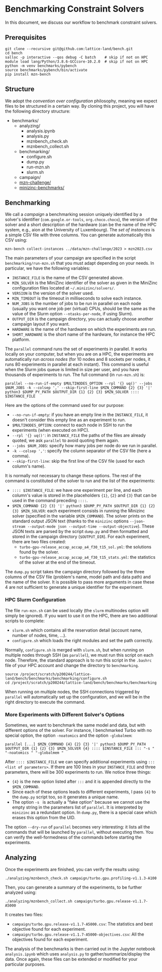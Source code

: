# Benchmarking Constraint Solvers

In this document, we discuss our workflow to benchmark constraint solvers.

## Prerequisites

```
git clone --recursive git@github.com:lattice-land/bench.git
cd bench
salloc -p interactive --qos debug -C batch    # skip if not on HPC
module load lang/Python/3.8.6-GCCcore-10.2.0  # skip if not on HPC
python -m venv benchmarks/pybench
source benchmarks/pybench/bin/activate
pip install mzn-bench
```

## Structure

We adopt the _convention over configuration_ philosophy, meaning we expect files to be structured in a certain way.
By cloning this project, you will have the following directory structure:

* benchmarks/
  - analyzing/
    - analysis.ipynb
    - analysis.py
    - mznbench_check.sh
    - mznbench_collect.sh
  - benchmarking/
    - configure.sh
    - dump.py
    - run-mzn.sh
    - slurm.sh
  - campaign/
  - [mzn-challenge/](https://github.com/MiniZinc/mzn-challenge/)
  - [minizinc-benchmarks/](https://github.com/MiniZinc/minizinc-benchmarks/)

## Benchmarking

We call a _campaign_ a benchmarking session uniquely identified by a solver's identifier (`com.google.or-tools`, `org.choco.choco`), the version of the solver and a short description of the hardware (can be the name of the HPC system, e.g., aion at the University of Luxembourg).
The _set of instances_ is a simple CSV file with three columns.
You can generate automatically this CSV using:

```
mzn-bench collect-instances ../data/mzn-challenge/2023 > mzn2023.csv
```

The main parameters of your campaign are specified in the script `benchmarking/run-mzn.sh` that you must adapt depending on your needs.
In particular, we have the following variables:

* `INSTANCE_FILE` is the name of the CSV generated above.
* `MZN_SOLVER` is the MiniZinc identifier of the solver as given in the MiniZinc configuration files located at `~/.minizinc/solvers/`.
* `VERSION` is the version of the solver used.
* `MZN_TIMEOUT` is the timeout in milliseconds to solve each instance.
* `NUM_JOBS` is the number of jobs to be run in parallel on each node (usually you want one job per (virtual) CPUs, should be the same as the value of the Slurm option `--ntasks-per-node`, if using Slurm).
* `OUTPUT_DIR` is the campaign directory, you can actually choose another campaign layout if you want.
* `HARDWARE` is the name of the hardware on which the experiments are run.
* `SHORT_HARDWARE` is the short name of the hardware, for instance the HPC platform.

The `parallel` command runs the set of experiments in parallel.
It works locally on your computer, but when you are on a HPC, the experiments are automatically run _across nodes_ (for 10 nodes and 8 sockets per nodes, it runs 80 experiments in parallel at each instant).
This command is useful when the Slurm jobs queue is limited in size per user, and you have thousands of experiments to run.
The full command (in `run-mzn.sh`) is:
```
parallel --no-run-if-empty $MULTINODES_OPTION --rpl '{} uq()' --jobs $NUM_JOBS -k --colsep ',' --skip-first-line $MZN_COMMAND {2} {3} '|' python3 $DUMP_PY_PATH $OUTPUT_DIR {1} {2} {3} $MZN_SOLVER :::: $INSTANCE_FILE
```
Here are the options of the command used for our purpose:

* `--no-run-if-empty`: if you have an empty line in the `INSTANCE_FILE`, it doesn't consider this empty line as an experiment to run.
* `$MULTINODES_OPTION`: connect to each node in SSH to run the experiments (when executed on HPC).
* `--rpl '{} uq()'`: in `INSTANCE_FILE` the paths of the files are already quoted, we ask `parallel` to avoid quoting them again.
* `--jobs $NUM_JOBS`: specify how many jobs per node do we run in parallel.
* `-k --colsep ','`: specify the column separator of the CSV file (here a comma).
* `--skip-first-line`: skip the first line of the CSV file (used for each column's name).

It is normally not necessary to change these options.
The rest of the command is constituted of the solver to run and the list of the experiments:

* `:::: $INSTANCE_FILE`: we have one experiment per line, and each column's value is stored in the placeholders `{1}`, `{2}` and `{3}` that can be used in the command preceding `::::`.
* `$MZN_COMMAND {2} {3} '|' python3 $DUMP_PY_PATH $OUTPUT_DIR {1} {2} {3} $MZN_SOLVER`: each experiment consists in running the Minizinc solver (specified in the variable `$MZN_COMMAND`). The solver prints on the standard output JSON text (thanks to the `minizinc` options `--json-stream --output-mode json --output-time --output-objective`). These JSON texts are parsed by the script `dump.py` and then formatted and stored in the campaign directory (`$OUTPUT_DIR`). For each experiment, there are two files created:
  - `turbo-gpu-release_accap_accap_a4_f30_t15_sol.yml`: the solutions found by the solver.
  - `turbo-gpu-release_accap_accap_a4_f30_t15_stats.yml`: the statistics of the solver at the end of the timeout.

The `dump.py` script takes the campaign directory followed by the three columns of the CSV file (problem's name, model path and data path) and the name of the solver.
It is possible to pass more arguments in case these 4 are not sufficient to generate a unique identifier for the experiment.

### HPC Slurm Configuration

The file `run-mzn.sh` can be used locally (the `slurm` multinodes option will simply be ignored).
If you want to use it on the HPC, there are two additional scripts to complete:

* `slurm.sh` which contains all the reservation detail (account name, number of nodes, time, ...).
* `configure.sh` which loads the right modules and set the path correctly.

Normally, `configure.sh` is merged with `slurm.sh`, but when running on multiple nodes through SSH (as `parallel`), we must run this script on each node.
Therefore, the standard approach is to run this script in the `.bashrc` file of your HPC account and change the directory to `benchmarking`.

```
source /project/scratch/p200244/lattice-land/bench/benchmarks/benchmarking/configure.sh
cd /project/scratch/p200244/lattice-land/bench/benchmarks/benchmarking
```

When running on multiple nodes, the SSH connections triggered by `parallel` will automatically set up the configuration, and we will be in the right directory to execute the command.

### More Experiments with Different Solver's Options

Sometimes, we want to benchmark the same model and data, but with different options of the solver.
For instance, I benchmarked Turbo with no special option, the option `-noatomics` and the option `-globalmem`:

```
parallel [...] $MZN_COMMAND {4} {2} {3} '|' python3 $DUMP_PY_PATH $OUTPUT_DIR {1} {2} {3} $MZN_SOLVER {4} :::: $INSTANCE_FILE ::: "-s " "-noatomics " "-globalmem "
```

After `:::: $INSTANCE_FILE` we can specify additional experiments using `::: <list of parameters>`.
If there are 100 lines in your `INSTANCE_FILE` and three parameters, there will be 300 experiments to run.
We notice three things:
* `{4}` is the new option listed after `:::` and it is appended directly to the `$MZN_COMMAND`.
* Since each of these options leads to different experiments, I pass `{4}` to the `dump.py` script too, so it generates a unique name.
* The option `-s ` is actually a "fake option" because we cannot use the empty string in the parameters list of `parallel`. It is interpreted by `minizinc` as a redundant option. In `dump.py`, there is a special case which erases this option from the UID.

The option `--dry-run` of `parallel` becomes very interesting: it lists all the commands that will be launched by `parallel`, without executing them.
You can verify the well-formedness of the commands before starting the experiments.

## Analyzing

Once the experiments are finished, you can verify the results using:

```
./analyzing/mznbench_check.sh campaign/turbo.gpu.profiling-v1.1.3-A100
```

Then, you can generate a summary of the experiments, to be further analyzed using:

```
./analyzing/mznbench_collect.sh campaign/turbo.gpu.release-v1.1.7-A5000
```

It creates two files:
* `campaign/turbo.gpu.release-v1.1.7-A5000.csv`: The statistics and best objective found for each experiment.
* `campaign/turbo.gpu.release-v1.1.7-A5000-objectives.csv`: All the objectives found for each experiment.

The analysis of the benchmarks is then carried out in the Jupyter notebook `analysis.ipynb` which uses `analysis.py` to gather/summarize/display the data.
Once again, these files can be extended or modified for your particular purposes.
